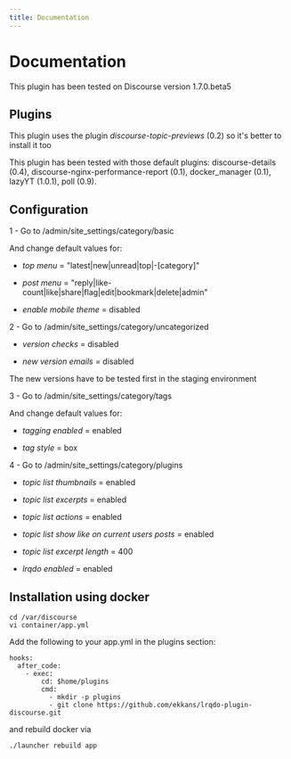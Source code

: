 ```yaml
---
title: Documentation
---
```


Documentation
=============

This plugin has been tested on Discourse version 1.7.0.beta5

## Plugins

This plugin uses the plugin *discourse-topic-previews* (0.2) so it's better to install it too

This plugin has been tested with those default plugins: discourse-details (0.4),
discourse-nginx-performance-report (0.1), docker_manager (0.1), lazyYT (1.0.1),
poll (0.9).

## Configuration

1 - Go to /admin/site_settings/category/basic

And change default values for:

- *top menu* = "latest|new|unread|top|-[category]"

- *post menu* = "reply|like-count|like|share|flag|edit|bookmark|delete|admin"

- *enable mobile theme* = disabled

2 - Go to /admin/site_settings/category/uncategorized

- *version checks* = disabled

- *new version emails* = disabled

The new versions have to be tested first in the staging environment

3 - Go to /admin/site_settings/category/tags

And change default values for:

- *tagging enabled* = enabled

- *tag style* = box

4 - Go to /admin/site_settings/category/plugins

- *topic list thumbnails* = enabled

- *topic list excerpts* = enabled

- *topic list actions* = enabled

- *topic list show like on current users posts* = enabled

- *topic list excerpt length* = 400

- *lrqdo enabled* = enabled

## Installation using docker

```
cd /var/discourse
vi container/app.yml
```

Add the following to your app.yml in the plugins section:

```
hooks:
  after_code:
    - exec:
        cd: $home/plugins
        cmd:
          - mkdir -p plugins
          - git clone https://github.com/ekkans/lrqdo-plugin-discourse.git
```

and rebuild docker via

```
./launcher rebuild app
```
